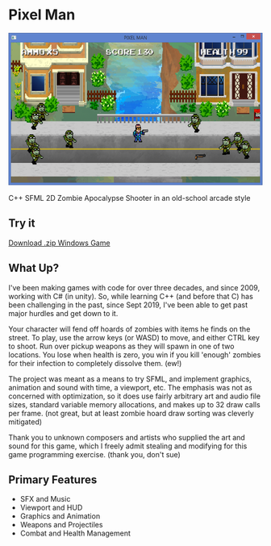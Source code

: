 # Pixel Man

![PixelMan](/PixelMan%20Development/Screenshot.png?raw=true "PixelMan")

C++ SFML 2D Zombie Apocalypse Shooter in an old-school arcade style

## Try it
[Download .zip Windows Game](/PixelMan%20Development/Pixel%20Man%20Game.zip)

## What Up?
I've been making games with code for over three decades, and since 2009, working with C# (in unity). So, while learning C++ (and before that C) has been challenging in the past, since Sept 2019, I've been able to get past major hurdles and get down to it.

Your character will fend off hoards of zombies with items he finds on the street. To play, use the arrow keys (or WASD) to move, and either CTRL key to shoot. Run over pickup weapons as they will spawn in one of two locations. You lose when health is zero, you win if you kill 'enough' zombies for their infection to completely dissolve them. (ew!)

The project was meant as a means to try SFML, and implement graphics, animation and sound with time, a viewport, etc. The emphasis was not as concerned with optimization, so it does use fairly arbitrary art and audio file sizes, standard variable memory allocations, and makes up to 32 draw calls per frame. (not great, but at least zombie hoard draw sorting was cleverly mitigated)

Thank you to unknown composers and artists who supplied the art and sound for this game, which I freely admit stealing and modifying for this game programming exercise. (thank you, don't sue)

## Primary Features
* SFX and Music
* Viewport and HUD
* Graphics and Animation
* Weapons and Projectiles
* Combat and Health Management
